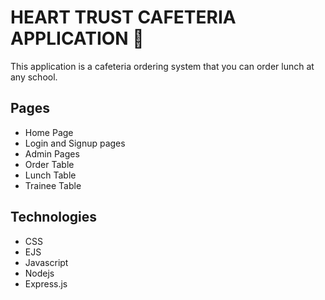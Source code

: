 # HEART TRUST CAFETERIA APPLICATION 🍝

This application is a cafeteria ordering system that you can order lunch at any school.

## Pages

-   Home Page
-   Login and Signup pages
-   Admin Pages
-   Order Table
-   Lunch Table 
-   Trainee Table


## Technologies

-   CSS 
-   EJS
-   Javascript
-   Nodejs
-   Express.js
